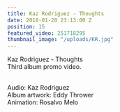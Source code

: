 ```yaml
---
title: Kaz Rodriguez - Thoughts
date: 2018-01-20 23:13:00 Z
position: 15
featured_video: 251718295
thumbnail_image: "/uploads/KR.jpg"
---
```


Kaz Rodriguez - Thoughts<br>
Third album promo video.<br>
 
<br>Audio: Kaz Rodriguez<br>
Album artwork: Eddy Thrower<br>
Animation: Rosalvo Melo<br>